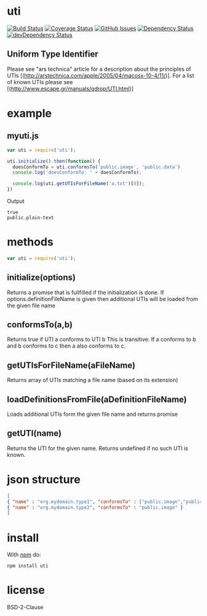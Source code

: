 # uti
[![Build Status](https://secure.travis-ci.org/arlac77/uti.png)](http://travis-ci.org/arlac77/uti)
[![Coverage Status](https://coveralls.io/repos/arlac77/uti/badge.svg)](https://coveralls.io/r/arlac77/uti)
[![GitHub Issues](https://img.shields.io/github/issues/arlac77/uti.svg?style=flat-square)](https://github.com/arlac77/uti/issues)
[![Dependency Status](https://david-dm.org/arlac77/uti.svg)](https://david-dm.org/arlac77/uti)
[![devDependency Status](https://david-dm.org/arlac77/uti/dev-status.svg)](https://david-dm.org/arlac77/uti#info=devDependencies)

Uniform Type Identifier
-----------------------
Please see "ars technica" article for a description about the principles of UTIs [(http://arstechnica.com/apple/2005/04/macosx-10-4/11/)].
For a list of known UTIs please see [(http://www.escape.gr/manuals/qdrop/UTI.html)]


# example

## myuti.js

```js
var uti = require('uti');

uti.initialize().then(function() {
  doesConformTo = uti.conformsTo('public.image', 'public.data')
  console.log('doesConformTo: ' + doesConformTo);

  console.log(uti.getUTIsForFileName('a.txt')[0]);
})
```

Output

```
true
public.plain-text
```

# methods

```js
var uti = require('uti');
```

## initialize(options)
Returns a promise that is fullfilled if the initialization is done.
If options.definitionFileName is given then additional UTIs will be loaded from the given file name

## conformsTo(a,b)
Returns true if UTI a conforms to UTI b
This is transitive: If a conforms to b and b conforms to c then a also conforms to c.

## getUTIsForFileName(aFileName)
Returns array of UTIs matching a file name (based on its extension)

## loadDefinitionsFromFile(aDefinitionFileName)
Loads additional UTIs form the given file name and returns promise

## getUTI(name)
Returns the UTI for the given name.
Returns undefined if no such UTI is known.

# json structure
```json
[
{ "name" : "org.mydomain.type1", "conformsTo" : ["public.image","public.xml"], "fileNameExtension": ".type1" },
{ "name" : "org.mydomain.type2", "conformsTo" : "public.image" }
]
```

# install

With [npm](http://npmjs.org) do:

```
npm install uti
```

# license

BSD-2-Clause
